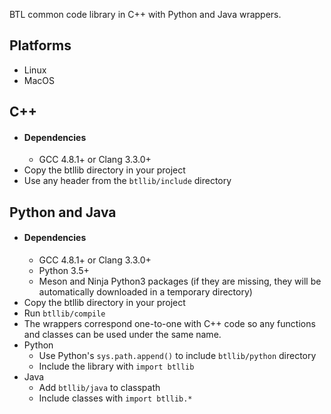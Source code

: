 BTL common code library in C++ with Python and Java wrappers.

Platforms
---
- Linux
- MacOS

C++
---
- #### Dependencies
  * GCC 4.8.1+ or Clang 3.3.0+
- Copy the btllib directory in your project
- Use any header from the `btllib/include` directory

Python and Java
---
- #### Dependencies
  * GCC 4.8.1+ or Clang 3.3.0+
  * Python 3.5+
  * Meson and Ninja Python3 packages (if they are missing, they will be automatically downloaded in a temporary directory)
- Copy the btllib directory in your project
- Run `btllib/compile`
- The wrappers correspond one-to-one with C++ code so any functions and classes can be used under the same name.
- Python
  * Use Python's `sys.path.append()` to include `btllib/python` directory
  * Include the library with `import btllib`
- Java
  * Add `btllib/java` to classpath
  * Include classes with `import btllib.*`

